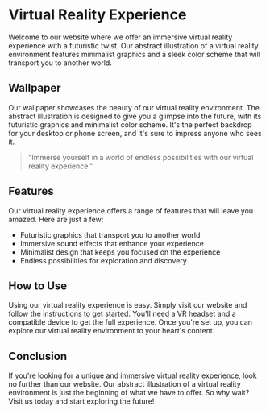 <!--
Write me markdown content of website with wallpaper:

"An abstract illustration of a virtual reality environment, with futuristic graphics and a minimalist color scheme."

The header of the page should not be copy of the text but rather a real content of the website which is using this wallpaper.

- Feel free to use structure like headings, bullets, numbering, blockquotes, paragraphs, horizontal lines, etc.
- You can use formatting like bold or _italic_
- You can include UTF-8 emojis
- Links should be only #hash anchors (and you can refer to the document itself)
- Do not include images
-->

<!--font:Poppins-->

# Virtual Reality Experience

Welcome to our website where we offer an immersive virtual reality experience with a futuristic twist. Our abstract illustration of a virtual reality environment features minimalist graphics and a sleek color scheme that will transport you to another world.

## Wallpaper

Our wallpaper showcases the beauty of our virtual reality environment. The abstract illustration is designed to give you a glimpse into the future, with its futuristic graphics and minimalist color scheme. It's the perfect backdrop for your desktop or phone screen, and it's sure to impress anyone who sees it.

> "Immerse yourself in a world of endless possibilities with our virtual reality experience."

## Features

Our virtual reality experience offers a range of features that will leave you amazed. Here are just a few:

- Futuristic graphics that transport you to another world
- Immersive sound effects that enhance your experience
- Minimalist design that keeps you focused on the experience
- Endless possibilities for exploration and discovery

## How to Use

Using our virtual reality experience is easy. Simply visit our website and follow the instructions to get started. You'll need a VR headset and a compatible device to get the full experience. Once you're set up, you can explore our virtual reality environment to your heart's content.

## Conclusion

If you're looking for a unique and immersive virtual reality experience, look no further than our website. Our abstract illustration of a virtual reality environment is just the beginning of what we have to offer. So why wait? Visit us today and start exploring the future!

